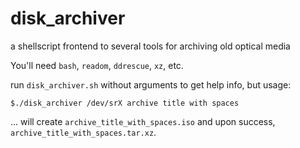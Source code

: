 # disk_archiver
a shellscript frontend to several tools for archiving old optical media

You'll need `bash`, `readom`, `ddrescue`, `xz`, etc.

run `disk_archiver.sh` without arguments to get help info, but usage:

`$./disk_archiver /dev/srX archive title with spaces`

... will create `archive_title_with_spaces.iso` and upon success, `archive_title_with_spaces.tar.xz`.
